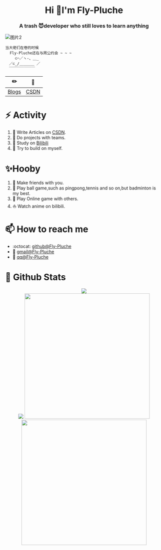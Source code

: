 ###
<h1 align="center"> Hi 👋I'm Fly-Pluche</h1>
<h3 align="center">A trash 😈developer who still loves to learn anything</h3>

<!-- [![SVG Banners](https://svg-banners.vercel.app/api?type=origin&text1=Welcom💖&width=1000&height=400)](https://github.com/Akshay021/svg-banners) -->
<!-- <img align="middle" src="https://user-images.githubusercontent.com/73021377/155558148-3bab9dff-3126-4dad-b223-ee6322278d24.jpeg" style="border-radius:50px;width:1000px"> -->
![图片2](https://user-images.githubusercontent.com/73021377/155648303-f77e78e1-835d-464b-b2f2-84fbb0e4ade2.png)

```
当大佬们在卷的时候
  Fly-Pluche还在与周公约会 ~ ~ ~                      
　　 ⊂⌒／ヽ-、＿_
　／⊂_/＿＿＿＿ ／
　￣￣￣￣￣￣￣
```
<div align="center">
  
| :pencil2: | :memo:  |
| --- | --- |
| [Blogs](https://Fly-Pluche.github.io/) | [CSDN](https://blog.csdn.net/qq_51302564?type=blog)|

</div>

# ⚡ Activity
<!--START_SECTION:activity-->
1. 🍭 Write Articles on [CSDN](https://blog.csdn.net/qq_51302564?type=blog).
2. :busts_in_silhouette: Do projects with teams.
3. 🍹 Study on [Bilibili](https://www.bilibili.com/)
4. :muscle:  Try to build on myself.

<!--END_SECTION:activity-->

# ✨Hooby
1. 💬 Make friends with you.
2. 🏸 Play ball game,such as pingpong,tennis and so on,but badminton is my best.
3. :dart: Play Online game with others.
4. ⛵ Watch anime on bilibili.

# 📫 How to reach me
- :octocat: [github@Fly-Pluche](https://github.com/Fly-Pluche)
- :email: [gmail@Fly-Pluche](mailto:flypluche@gmail.com)
- :penguin: [qq@Fly-Pluche](mailto:527212878@qq.com)

# 🌈 Github Stats
<div align="middle">
<a align="middle" href="https://count.getloli.com"><img align="middle" src="https://count.getloli.com/get/@Fly-Pluche?theme=rule34"></a><br>
<img src = "https://github-profile-summary-cards.vercel.app/api/cards/profile-details?username=Fly-Pluche&theme=monokai">
<img src = "https://github-readme-stats.vercel.app/api?username=Fly-Pluche&bg_color=30,e96443,904e95&title_color=fff&text_color=fff" style="width:400px">
<img src = "http://github-readme-streak-stats.herokuapp.com?user=Fly-Pluche&theme=dracula" style="width:400px">
</div>

<!--
**xihuanxiaorang/xihuanxiaorang** is a ✨ _special_ ✨ repository because its `README.md` (this file) appears on your GitHub profile.

Here are some ideas to get you started:

- 🔭 I’m currently working on ...
- 🌱 I’m currently learning ...
- 👯 I’m looking to collaborate on ...
- 🤔 I’m looking for help with ...
- 💬 Ask me about ...
- 📫 How to reach me: ...
- 😄 Pronouns: ...
- ⚡ Fun fact: ...
-->
